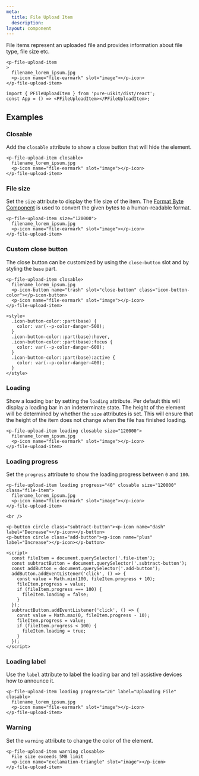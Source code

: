 ```yaml
---
meta:
  title: File Upload Item
  description:
layout: component
---
```


File items represent an uploaded file and provides information about file type, file size etc.

```html:preview
<p-file-upload-item
>
  filename_lorem_ipsum.jpg
  <p-icon name="file-earmark" slot="image"></p-icon>
</p-file-upload-item>
```

```jsx:react
import { PFileUploadItem } from 'pure-uikit/dist/react';
const App = () => <PFileUploadItem></PFileUploadItem>;
```

## Examples

### Closable

Add the `closable` attribute to show a close button that will hide the element.

```html:preview
<p-file-upload-item closable>
  filename_lorem_ipsum.jpg
  <p-icon name="file-earmark" slot="image"></p-icon>
</p-file-upload-item>
```

### File size

Set the `size` attribute to display the file size of the item. The [Format Byte Component](/components/format-bytes) is used to convert the given bytes to a human-readable format.

```html:preview
<p-file-upload-item size="120000">
  filename_lorem_ipsum.jpg
  <p-icon name="file-earmark" slot="image"></p-icon>
</p-file-upload-item>
```

### Custom close button

The close button can be customized by using the `close-button` slot and by styling the `base` part.

```html:preview
<p-file-upload-item closable>
  filename_lorem_ipsum.jpg
  <p-icon-button name="trash" slot="close-button" class="icon-button-color"></p-icon-button>
  <p-icon name="file-earmark" slot="image"></p-icon>
</p-file-upload-item>

<style>
  .icon-button-color::part(base) {
    color: var(--p-color-danger-500);
  }
  .icon-button-color::part(base):hover,
  .icon-button-color::part(base):focus {
    color: var(--p-color-danger-600);
  }
  .icon-button-color::part(base):active {
    color: var(--p-color-danger-400);
  }
</style>
```

### Loading

Show a loading bar by setting the `loading` attribute. Per default this will display a loading bar in an indeterminate state. The height of the element will be determined by whether the `size` attributes is set. This will ensure that the height of the item does not change when the file has finished loading.

```html:preview
<p-file-upload-item loading closable size="120000">
  filename_lorem_ipsum.jpg
  <p-icon name="file-earmark" slot="image"></p-icon>
</p-file-upload-item>
```

### Loading progress

Set the `progress` attribute to show the loading progress between `0` and `100`.

```html:preview
<p-file-upload-item loading progress="40" closable size="120000" class="file-item">
  filename_lorem_ipsum.jpg
  <p-icon name="file-earmark" slot="image"></p-icon>
</p-file-upload-item>

<br />

<p-button circle class="subtract-button"><p-icon name="dash" label="Decrease"></p-icon></p-button>
<p-button circle class="add-button"><p-icon name="plus" label="Increase"></p-icon></p-button>

<script>
  const fileItem = document.querySelector('.file-item');
  const subtractButton = document.querySelector('.subtract-button');
  const addButton = document.querySelector('.add-button');
  addButton.addEventListener('click', () => {
    const value = Math.min(100, fileItem.progress + 10);
    fileItem.progress = value;
    if (fileItem.progress === 100) {
      fileItem.loading = false;
    }
  });
  subtractButton.addEventListener('click', () => {
    const value = Math.max(0, fileItem.progress - 10);
    fileItem.progress = value;
    if (fileItem.progress < 100) {
      fileItem.loading = true;
    }
  });
</script>
```

### Loading label

Use the `label` attribute to label the loading bar and tell assistive devices how to announce it.

```html:preview
<p-file-upload-item loading progress="20" label="Uploading File" closable>
  filename_lorem_ipsum.jpg
  <p-icon name="file-earmark" slot="image"></p-icon>
</p-file-upload-item>
```

### Warning

Set the `warning` attribute to change the color of the element.

```html:preview
<p-file-upload-item warning closable>
  File size exceeds 5MB limit
  <p-icon name="exclamation-triangle" slot="image"></p-icon>
</p-file-upload-item>
```
